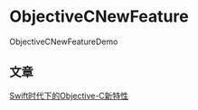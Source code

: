 # ObjectiveCNewFeature
ObjectiveCNewFeatureDemo

## 文章
[Swift时代下的Objective-C新特性](http://one9398.com/2016/08/21/2016-08-21/)
